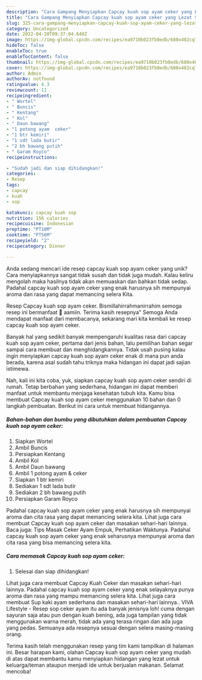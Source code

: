 ```yaml
---
description: "Cara Gampang Menyiapkan Capcay kuah sop ayam ceker yang Lezat Sekali"
title: "Cara Gampang Menyiapkan Capcay kuah sop ayam ceker yang Lezat Sekali"
slug: 325-cara-gampang-menyiapkan-capcay-kuah-sop-ayam-ceker-yang-lezat-sekali
category: Uncategorized
date: 2022-04-20T09:37:04.640Z
image: https://img-global.cpcdn.com/recipes/ea9710b023fb0edb/680x482cq70/capcay-kuah-sop-ayam-ceker-foto-resep-utama.jpg
hideToc: false
enableToc: true
enableTocContent: false
thumbnail: https://img-global.cpcdn.com/recipes/ea9710b023fb0edb/680x482cq70/capcay-kuah-sop-ayam-ceker-foto-resep-utama.jpg
cover: https://img-global.cpcdn.com/recipes/ea9710b023fb0edb/680x482cq70/capcay-kuah-sop-ayam-ceker-foto-resep-utama.jpg
author: Admin
authorAv: notfound
ratingvalue: 4.3
reviewcount: 11
recipeingredient:
- " Wortel"
- " Buncis"
- " Kentang"
- " Kol"
- " Daun bawang"
- "1 potong ayam  ceker"
- "1 btr kemiri"
- "1 sdt lada butir"
- "2 bh bawang putih"
- " Garam Royco"
recipeinstructions:

- "Sudah jadi dan siap dihidangkan!"
categories:
- Resep
tags:
- capcay
- kuah
- sop

katakunci: capcay kuah sop 
nutrition: 156 calories
recipecuisine: Indonesian
preptime: "PT10M"
cooktime: "PT56M"
recipeyield: "2"
recipecategory: Dinner

---
```





Anda sedang mencari ide resep capcay kuah sop ayam ceker yang unik? Cara menyiapkannya sangat tidak susah dan tidak juga mudah. Kalau keliru mengolah maka hasilnya tidak akan memuaskan dan bahkan tidak sedap. Padahal capcay kuah sop ayam ceker yang enak harusnya sih mempunyai aroma dan rasa yang dapat memancing selera Kita.





Resep Capcay kuah sop ayam ceker. Bismillahirrahmanirrahim semoga resep ini bermanfaat 🤲 aamiin. Terima kasih resepnya&#34; Semoga Anda mendapat manfaat dari membacanya, sekarang mari kita kembali ke resep capcay kuah sop ayam ceker.

Banyak hal yang sedikit banyak mempengaruhi kualitas rasa dari capcay kuah sop ayam ceker, pertama dari jenis bahan, lalu pemilihan bahan segar sampai cara membuat dan menghidangkannya. Tidak usah pusing kalau ingin menyiapkan capcay kuah sop ayam ceker enak di mana pun anda berada, karena asal sudah tahu triknya maka hidangan ini dapat jadi sajian istimewa.






Nah, kali ini kita coba, yuk, siapkan capcay kuah sop ayam ceker sendiri di rumah. Tetap berbahan yang sederhana, hidangan ini dapat memberi manfaat untuk membantu menjaga kesehatan tubuh kita. Kamu bisa membuat Capcay kuah sop ayam ceker menggunakan 10 bahan dan 0 langkah pembuatan. Berikut ini cara untuk membuat hidangannya.

<!--inarticleads1-->

##### Bahan-bahan dan bumbu yang dibutuhkan dalam pembuatan Capcay kuah sop ayam ceker:

1. Siapkan  Wortel
1. Ambil  Buncis
1. Persiapkan  Kentang
1. Ambil  Kol
1. Ambil  Daun bawang
1. Ambil 1 potong ayam &amp; ceker
1. Siapkan 1 btr kemiri
1. Sediakan 1 sdt lada butir
1. Sediakan 2 bh bawang putih
1. Persiapkan  Garam Royco


Padahal capcay kuah sop ayam ceker yang enak harusnya sih mempunyai aroma dan cita rasa yang dapat memancing selera kita. Lihat juga cara membuat Capcay kuah sop ayam ceker dan masakan sehari-hari lainnya. Baca juga: Tips Masak Ceker Ayam Empuk, Perhatikan Waktunya. Padahal capcay kuah sop ayam ceker yang enak seharusnya mempunyai aroma dan cita rasa yang bisa memancing selera kita. 

<!--inarticleads2-->

##### Cara memasak Capcay kuah sop ayam ceker:


1. Selesai dan siap dihidangkan!

Lihat juga cara membuat Capcay Kuah Ceker dan masakan sehari-hari lainnya. Padahal capcay kuah sop ayam ceker yang enak selayaknya punya aroma dan rasa yang mampu memancing selera kita. Lihat juga cara membuat Sup kaki ayam sederhana dan masakan sehari-hari lainnya.. VIVA Lifestyle - Resep sop ceker ayam itu ada banyak jenisnya loh! cuma dengan sayuran saja atau pun dengan kuah bening, ada juga tampilan yang tidak menggunakan warna merah, tidak ada yang terasa ringan dan ada juga yang pedas. Semuanya ada resepnya sesuai dengan selera masing-masing orang. 

Terima kasih telah menggunakan resep yang tim kami tampilkan di halaman ini. Besar harapan kami, olahan Capcay kuah sop ayam ceker yang mudah di atas dapat membantu kamu menyiapkan hidangan yang lezat untuk keluarga/teman ataupun menjadi ide untuk berjualan makanan. Selamat mencoba!
